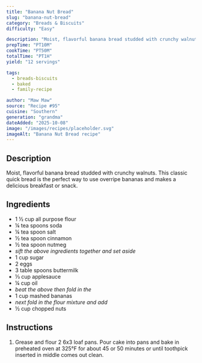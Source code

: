 ```yaml
---
title: "Banana Nut Bread"
slug: "banana-nut-bread"
category: "Breads & Biscuits"
difficulty: "Easy"

description: "Moist, flavorful banana bread studded with crunchy walnuts. This classic quick bread is the perfect way to use overripe bananas and makes a delicious breakfast or snack."
prepTime: "PT10M"
cookTime: "PT50M"
totalTime: "PT1H"
yield: "12 servings"

tags:
  - breads-biscuits
  - baked
  - family-recipe

author: "Maw Maw"
source: "Recipe #95"
cuisine: "Southern"
generation: "grandma"
dateAdded: "2025-10-08"
image: "/images/recipes/placeholder.svg"
imageAlt: "Banana Nut Bread recipe"
---
```


## Description

Moist, flavorful banana bread studded with crunchy walnuts. This classic quick bread is the perfect way to use overripe bananas and makes a delicious breakfast or snack.

## Ingredients

- 1 ½ cup all purpose flour
- ¼ tea spoons soda
- ¼ tea spoon salt
- ½ tea spoon cinnamon
- ½ tea spoon nutmeg
- *sift the above ingredients together and set aside*
- 1 cup sugar
- 2 eggs
- 3 table spoons buttermilk
- ⅓ cup applesauce
- ¼ cup oil
- *beat the above then fold in the*
- 1 cup mashed bananas
- *next fold in the flour mixture and add*
- ½ cup chopped nuts

## Instructions

1. Grease and flour 2 6x3 loaf pans. Pour cake into pans and bake in preheated oven at 325°F for about 45 or 50 minutes or until toothpick inserted in middle comes out clean.